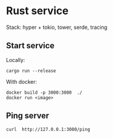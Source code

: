 # Rust service
Stack: hyper + tokio, tower, serde, tracing

## Start service
Locally:
```shell
cargo run --release
```

With docker:
```shell
docker build -p 3000:3000  ./
docker run <image>
```

## Ping server
```shell
curl  http://127.0.0.1:3000/ping
```